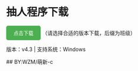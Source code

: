 # 抽人程序下载
[<button style="padding: 10px 20px; background-color: #4CAF50; color: white; border: none; border-radius: 5px;">点击下载</button>](https://www.123865.com/s/KypqVv-lnJzH)
（请选择合适的版本下载，后缀为班级）
<p class="file-info">版本：v4.3 | 支持系统：Windows</p>
## BY:WZM/萌新-c
